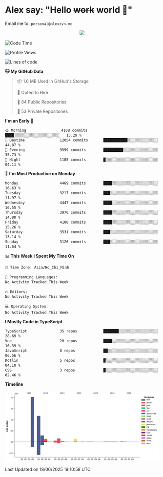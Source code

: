 # Alex say: "Hello ~~work~~ world 🐾"
Email me to: `personal@alexzvn.me`


<p align=center>
  <a href="https://skillicons.dev">
    <img src="https://skillicons.dev/icons?i=ts,js,php,nodejs,bun,vue,nuxt,react,svelte,tauri,laravel,rust,mongodb,docker,electron,redis,rabbitmq,tailwind,git,cloudflare,elysia,mysql,nginx,rollupjs,sentry,ubuntu,yarn,html,css,vite" />
  </a>
</p>

<!--START_SECTION:waka-->
![Code Time](http://img.shields.io/badge/Code%20Time-1%2C066%20hrs%2055%20mins-blue)

![Profile Views](http://img.shields.io/badge/Profile%20Views-0-blue)

![Lines of code](https://img.shields.io/badge/From%20Hello%20World%20I%27ve%20Written-40.8%20million%20lines%20of%20code-blue)

**🐱 My GitHub Data** 

> 📦 1.6 MB Used in GitHub's Storage 
 > 
> 💼 Opted to Hire
 > 
> 📜 84 Public Repositories 
 > 
> 🔑 53 Private Repositories 
 > 
**I'm an Early 🐤** 

```text
🌞 Morning                4108 commits        ████░░░░░░░░░░░░░░░░░░░░░   15.29 % 
🌆 Daytime                12054 commits       ███████████░░░░░░░░░░░░░░   44.87 % 
🌃 Evening                9599 commits        █████████░░░░░░░░░░░░░░░░   35.73 % 
🌙 Night                  1105 commits        █░░░░░░░░░░░░░░░░░░░░░░░░   04.11 % 
```
📅 **I'm Most Productive on Monday** 

```text
Monday                   4469 commits        ████░░░░░░░░░░░░░░░░░░░░░   16.63 % 
Tuesday                  3217 commits        ███░░░░░░░░░░░░░░░░░░░░░░   11.97 % 
Wednesday                4447 commits        ████░░░░░░░░░░░░░░░░░░░░░   16.55 % 
Thursday                 3976 commits        ████░░░░░░░░░░░░░░░░░░░░░   14.80 % 
Friday                   4100 commits        ████░░░░░░░░░░░░░░░░░░░░░   15.26 % 
Saturday                 3531 commits        ███░░░░░░░░░░░░░░░░░░░░░░   13.14 % 
Sunday                   3126 commits        ███░░░░░░░░░░░░░░░░░░░░░░   11.64 % 
```


📊 **This Week I Spent My Time On** 

```text
🕑︎ Time Zone: Asia/Ho_Chi_Minh

💬 Programming Languages: 
No Activity Tracked This Week

🔥 Editors: 
No Activity Tracked This Week

💻 Operating System: 
No Activity Tracked This Week
```

**I Mostly Code in TypeScript** 

```text
TypeScript               35 repos            ███████░░░░░░░░░░░░░░░░░░   28.69 % 
Vue                      20 repos            ████░░░░░░░░░░░░░░░░░░░░░   16.39 % 
JavaScript               8 repos             ██░░░░░░░░░░░░░░░░░░░░░░░   06.56 % 
Kotlin                   5 repos             █░░░░░░░░░░░░░░░░░░░░░░░░   04.10 % 
CSS                      3 repos             █░░░░░░░░░░░░░░░░░░░░░░░░   02.46 % 
```



**Timeline**

![Lines of Code chart](https://raw.githubusercontent.com/alexzvn/alexzvn/main/assets/bar_graph.png)


 Last Updated on 18/06/2025 19:10:58 UTC
<!--END_SECTION:waka-->

